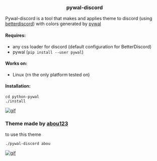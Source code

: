 <h3 align='center'> pywal-discord </h3>

Pywal-discord is a tool that makes and applies theme to discord (using <a href="https://betterdiscord.net/home/" target="_blank" >betterdiscord</a>) with colors generated by <a href="https://github.com/dylanaraps/pywal" target="_blank">pywal</a>

#### Requires: 
- any css loader for discord (default configuration for BetterDiscord)
- pywal (`pip install --user pywal`)
#### Works on: 
- Linux (rn the only platform tested on)
#### Installation:
```
cd python-pywal
./install
```
[![gif](https://j.gifs.com/wVlZ68.gif)](https://youtu.be/IqXWG9af9n8)
### Theme made by <a href="https://github.com/abou123" target="_blank">abou123</a>
to use this theme 
```
./pywal-discord abou
```
[![gif](https://j.gifs.com/jZPm0W.gif)](https://youtu.be/2idHgpGWteA)


